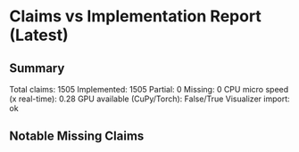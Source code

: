 # Claims vs Implementation Report (Latest)

## Summary
Total claims: 1505
Implemented: 1505
Partial: 0
Missing: 0
CPU micro speed (x real-time): 0.28
GPU available (CuPy/Torch): False/True
Visualizer import: ok

## Notable Missing Claims